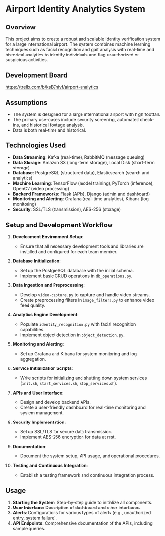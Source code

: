 # Airport Identity Analytics System

## Overview

This project aims to create a robust and scalable identity verification system for a large international airport. The system combines machine learning techniques such as facial recognition and gait analysis with real-time and historical analytics to identify individuals and flag unauthorized or suspicious activities. 

## Development Board

https://trello.com/b/ksB7nivf/airport-analytics

## Assumptions

- The system is designed for a large international airport with high footfall.
- The primary use-cases include security screening, automated check-ins, and historical footage analysis.
- Data is both real-time and historical.

## Technologies Used

- **Data Streaming**: Kafka (real-time), RabbitMQ (message queuing)
- **Data Storage**: Amazon S3 (long-term storage), Local Disk (short-term storage)
- **Database**: PostgreSQL (structured data), Elasticsearch (search and analytics)
- **Machine Learning**: TensorFlow (model training), PyTorch (inference), OpenCV (video processing)
- **Backend Frameworks**: Flask (APIs), Django (admin and dashboard)
- **Monitoring and Alerting**: Grafana (real-time analytics), Kibana (log monitoring)
- **Security**: SSL/TLS (transmission), AES-256 (storage)

## Setup and Development Workflow

1. **Development Environment Setup**: 
    - Ensure that all necessary development tools and libraries are installed and configured for each team member.

2. **Database Initialization**:
    - Set up the PostgreSQL database with the initial schema.
    - Implement basic CRUD operations in `db_operations.py`.

3. **Data Ingestion and Preprocessing**:
    - Develop `video-capture.py` to capture and handle video streams.
    - Create preprocessing filters in `image_filters.py` to enhance video feed quality.

4. **Analytics Engine Development**:
    - Populate `identity_recognition.py` with facial recognition capabilities.
    - Implement object detection in `object_detection.py`.

5. **Monitoring and Alerting**:
    - Set up Grafana and Kibana for system monitoring and log aggregation.

6. **Service Initialization Scripts**:
    - Write scripts for initializing and shutting down system services (`init.sh`, `start_services.sh`, `stop_services.sh`).

7. **APIs and User Interface**:
    - Design and develop backend APIs.
    - Create a user-friendly dashboard for real-time monitoring and system management.

8. **Security Implementation**:
    - Set up SSL/TLS for secure data transmission.
    - Implement AES-256 encryption for data at rest.

9. **Documentation**:
    - Document the system setup, API usage, and operational procedures.

10. **Testing and Continuous Integration**:
    - Establish a testing framework and continuous integration process.

## Usage

1. **Starting the System**: Step-by-step guide to initialize all components.
2. **User Interface**: Description of dashboard and other interfaces.
3. **Alerts**: Configurations for various types of alerts (e.g., unauthorized entry, system failure).
4. **API Endpoints**: Comprehensive documentation of the APIs, including sample queries.
